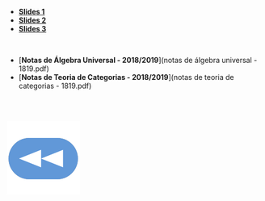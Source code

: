 * [**Slides 1**](AUCslides1.pdf)
* [**Slides 2**](AUCslides2.pdf)
* [**Slides 3**](AUCslides3.pdf)

<br>

* [**Notas de Álgebra Universal - 2018/2019**](notas de álgebra universal - 1819.pdf)
* [**Notas de Teoria de Categorias - 2018/2019**](notas de teoria de categorias - 1819.pdf)

<br><br>

[![retroceder](https://raw.githubusercontent.com/David81820/Recursos-LCC/main/Rewind.png)](https://david81820.github.io/Recursos-LCC/2ano/2sem/AUC)
